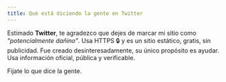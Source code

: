 ```yaml
---
title: Qué está diciendo la gente en Twitter
---
```


Estimado **Twitter**, te agradezco que dejes de marcar mi sitio como _"potencialmente dañino"_. Usa HTTPS 🔒 y es un sitio estático, gratis, sin publicidad. Fue creado desinteresadamente, su único propósito es ayudar. Usa información oficial, pública y verificable.

Fijate lo que dice la gente.
